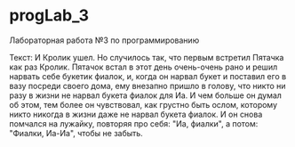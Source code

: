 # progLab_3
Лабораторная работа №3 по программированию

Текст:  И Кролик ушел. Но случилось так, что первым встретил Пятачка как раз Кролик. Пятачок встал в этот день очень-очень рано и решил нарвать себе букетик фиалок, и, когда он нарвал букет и поставил его в вазу посреди своего дома, ему внезапно пришло в голову, что никто ни разу в жизни не нарвал букета фиалок для Иа. И чем больше он думал об этом, тем более он чувствовал, как грустно быть ослом, которому никто никогда в жизни даже не нарвал букета фиалок. И он снова помчался на лужайку, повторяя про себя: "Иа, фиалки", а потом: "Фиалки, Иа-Иа", чтобы не забыть.
